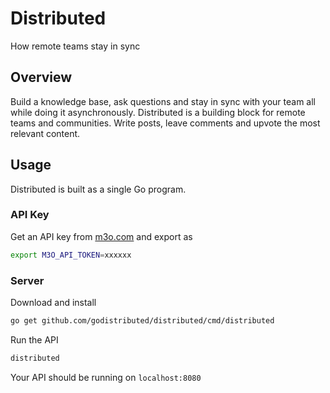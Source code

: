 # Distributed

How remote teams stay in sync

## Overview

Build a knowledge base, ask questions and stay in sync with your team all while doing it asynchronously.
Distributed is a building block for remote teams and communities. Write posts, leave comments and 
upvote the most relevant content.

## Usage

Distributed is built as a single Go program.

### API Key

Get an API key from [m3o.com](https://m3o.com/) and export as

```sh
export M3O_API_TOKEN=xxxxxx
```

### Server

Download and install

```sh
go get github.com/godistributed/distributed/cmd/distributed
```

Run the API

```sh
distributed
```

Your API should be running on `localhost:8080`
